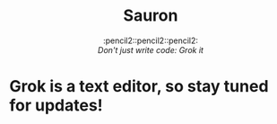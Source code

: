 <h1 align="center">Sauron</h1>

<div
align="center">
:pencil2::pencil2::pencil2:
</div>

<div align="center">
	<em>Don't just write code: Grok it</em>
</div>

# Grok is a text editor, so stay tuned for updates!